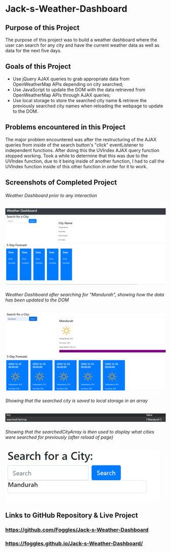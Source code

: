 # Jack-s-Weather-Dashboard

## Purpose of this Project
The purpose of this project was to build a weather dashboard where the user can search for any city and have the current weather data as well as data for the next five days.
## Goals of this Project
- Use jQuery AJAX queries to grab appropriate data from OpenWeatherMap APIs depending on city searched;
- Use JavaScript to update the DOM with the data retrieved from OpenWeatherMap APIs through AJAX queries;
- Use local storage to store the searched city name & retrieve the previously searched city names when reloading the webpage to update to the DOM.
## Problems encountered in this Project
The major problem encountered was after the restructuring of the AJAX queries from inside of the search button's "click" eventListener to independent functions. After doing this the UVIndex AJAX query function stopped working. Took a while to determine that this was due to the UVIndex function, due to it being inside of another function, I had to call the UVIndex function inside of this other function in order for it to work.

## Screenshots of Completed Project
###### Weather Dashboard prior to any interaction
![Top of the Scheduler](./README_Images/1.PNG)
###### Weather Dashboard after searching for "Mandurah", showing how the data has been updated to the DOM
![Different Colour Time Rows](./README_IMAGES/2.PNG)
###### Showing that the searched city is saved to local storage in an array
![Local Storage Capabilities ](./README_IMAGES/3.PNG)
###### Showing that the searchedCityArray is then used to display what cities were searched for previously (after reload of page)
![Local Storage Capabilities ](./README_IMAGES/4.PNG)

## Links to GitHub Repository & Live Project
### https://github.com/Foggles/Jack-s-Weather-Dashboard
### https://foggles.github.io/Jack-s-Weather-Dashboard/